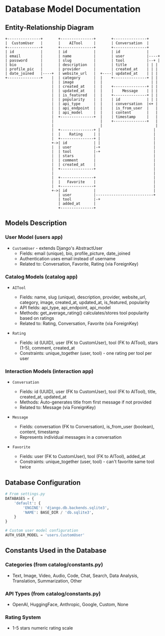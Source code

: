 # Database Model Documentation

## Entity-Relationship Diagram

```
+---------------+       +---------------+       +---------------+
|  CustomUser   |       |    AITool     |       | Conversation  |
+---------------+       +---------------+       +---------------+
| id            |       | id            |       | id            |
| email         |       | name          |       | user          |----+
| password      |       | slug          |       | tool          |--+ |
| bio           |       | description   |       | title         | | |
| profile_pic   |       | provider      |       | created_at    | | |
| date_joined   |----+  | website_url   |  +----| updated_at    | | |
+---------------+    |  | category      |  |    +---------------+ | |
                     |  | image         |  |                      | |
                     |  | created_at    |  |    +---------------+ | |
                     |  | updated_at    |  |    |    Message    | | |
                     |  | is_featured   |  |    +---------------+ | |
                     |  | popularity    |  |    | id            | | |
                     |  | api_type      |  |    | conversation  |<+ |
                     |  | api_endpoint  |  |    | is_from_user  |   |
                     |  | api_model     |  |    | content       |   |
                     |  +---------------+  |    | timestamp     |   |
                     |                     |    +---------------+   |
                     |                     |                        |
                     |  +---------------+ |                        |
                     |  |    Rating     | |                        |
                     |  +---------------+ |                        |
                     +->| id            | |                        |
                     |  | user          |-+                        |
                     |  | tool          |-+                        |
                     |  | stars         |                          |
                     |  | comment       |                          |
                     |  | created_at    |                          |
                     |  +---------------+                          |
                     |                                             |
                     |  +---------------+                          |
                     |  |   Favorite    |                          |
                     |  +---------------+                          |
                     +->| id            |                          |
                        | user          |--------------------------+
                        | tool          |-+
                        | added_at      |
                        +---------------+
```

## Models Description

### User Model (users app)
- `CustomUser` - extends Django's AbstractUser
  - Fields: email (unique), bio, profile_picture, date_joined
  - Authentication uses email instead of username
  - Related to: Conversation, Favorite, Rating (via ForeignKey)

### Catalog Models (catalog app)
- `AITool`
  - Fields: name, slug (unique), description, provider, website_url, category, image, created_at, updated_at, is_featured, popularity
  - API fields: api_type, api_endpoint, api_model
  - Methods: get_average_rating() calculates/stores tool popularity based on ratings
  - Related to: Rating, Conversation, Favorite (via ForeignKey)

- `Rating`
  - Fields: id (UUID), user (FK to CustomUser), tool (FK to AITool), stars (1-5), comment, created_at
  - Constraints: unique_together (user, tool) - one rating per tool per user

### Interaction Models (interaction app)
- `Conversation`
  - Fields: id (UUID), user (FK to CustomUser), tool (FK to AITool), title, created_at, updated_at
  - Methods: Auto-generates title from first message if not provided
  - Related to: Message (via ForeignKey)

- `Message`
  - Fields: conversation (FK to Conversation), is_from_user (boolean), content, timestamp
  - Represents individual messages in a conversation

- `Favorite`
  - Fields: user (FK to CustomUser), tool (FK to AITool), added_at
  - Constraints: unique_together (user, tool) - can't favorite same tool twice

## Database Configuration

```python
# From settings.py
DATABASES = {
    'default': {
        'ENGINE': 'django.db.backends.sqlite3',
        'NAME': BASE_DIR / 'db.sqlite3',
    }
}

# Custom user model configuration
AUTH_USER_MODEL = 'users.CustomUser'
```

## Constants Used in the Database

### Categories (from catalog/constants.py)
- Text, Image, Video, Audio, Code, Chat, Search, Data Analysis, Translation, Summarization, Other

### API Types (from catalog/constants.py)
- OpenAI, HuggingFace, Anthropic, Google, Custom, None

### Rating System
- 1-5 stars numeric rating scale
